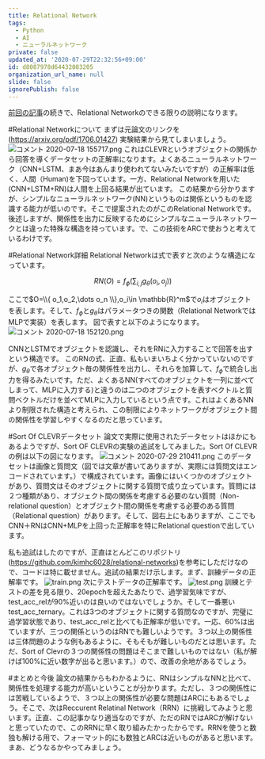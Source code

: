 ```yaml
---
title: Relational Network
tags:
  - Python
  - AI
  - ニューラルネットワーク
private: false
updated_at: '2020-07-29T22:32:56+09:00'
id: d8087978d64432083205
organization_url_name: null
slide: false
ignorePublish: false
---
```

[前回の記事](https://qiita.com/SoseSose/items/8cbb8016847603f320e6)の続きで、Relational Networkのできる限りの説明になります。

#Relational Networkについて
まずは元論文のリンクを(https://arxiv.org/pdf/1706.01427)
実験結果から見てしまいましょう。
![コメント 2020-07-18 155717.png](https://qiita-image-store.s3.ap-northeast-1.amazonaws.com/0/595608/4a4dea04-cdcf-6533-75e6-67f3c8e610dc.png)
これはCLEVRというオブジェクトの関係から回答を導くデータセットの正解率になります。よくあるニューラルネットワーク（CNN+LSTM、まあ今はあんまり使われてないみたいですが）の正解率は低く、人間（Human)を下回っています。一方、Relational Networkを用いた(CNN+LSTM+RN)は人間を上回る結果が出ています。
この結果から分かりますが、シンプルなニューラルネットワーク(NN)というものは関係というものを認識する能力が低いのです。そこで提案されたのがこのRelational Networkです。後述しますが、関係性を出力に反映するためにシンプルなニューラルネットワークとは違った特殊な構造を持っています。で、この技術をARCで使おうと考えているわけです。

#Relational Network詳細
Relational Networkは式で表すと次のような構造になっています。

```math
RN(O)=f_\phi (\sum_{i,j}g_\theta(o_i,o_j))
```
ここで$O=\\{ o_1,o_2,\dots o_n \\},o_i\in \mathbb{R}^m$で$o_i$はオブジェクトを表します。そして、$f_\phi$と$g_\theta$はパラメータつきの関数（Relational NetworkではMLPで実装）を表します。
図で表すと以下のようになります。![コメント 2020-07-18 152120.png](https://qiita-image-store.s3.ap-northeast-1.amazonaws.com/0/595608/0394324b-741e-6580-a106-92ff8deeb447.png)

CNNとLSTMでオブジェクトを認識し、それをRNに入力することで回答を出すという構造です。
このRNの式、正直、私もいまいちよく分かっていないのですが、$g_\theta$で各オブジェクト毎の関係性を出力し、それらを加算して、$f_\phi$で統合し出力を得るみたいです。ただ、よくあるNN(すべてのオブジェクトを一列に並べてしまって、MLPに入力する)と違うのは二つのオブジェクトを表すベクトルと質問ベクトルだけを並べてMLPに入力しているという点です。これはよくあるNNより制限された構造と考えられ、この制限によりネットワークがオブジェクト間の関係性を学習しやすくなるのだと思っています。

#Sort Of CLEVRデータセット
論文で実際に使用されたデータセットはほかにもあるようですが、Sort OF CLEVRの実験の追試をしてみました。Sort Of CLEVRの例は以下の図になります。
![コメント 2020-07-29 210411.png](https://qiita-image-store.s3.ap-northeast-1.amazonaws.com/0/595608/2c40feb1-a560-6cec-66a0-62196a70def7.png)
このデータセットは画像と質問文（図では文章が書いてありますが、実際には質問文はエンコードされています。）で構成されています。画像にはいくつかのオブジェクトがあり、質問文はそのオブジェクトに関する質問で成り立っています。質問には２つ種類があり、オブジェクト間の関係を考慮する必要のない質問（Non-relational question）とオブジェクト間の関係を考慮する必要のある質問（Relational question）があります。そして、図右上にもありますが、ここでもCNN＋RNはCNN+MLPを上回った正解率を特にRelational questionで出しています。

私も追試はしたのですが、正直ほとんどこのリポジトリ(<https://github.com/kimhc6028/relational-networks>)を参考にしただけなので、コードは特に載せません。追試の結果だけ示します。まず、訓練データの正解率です。
![train.png](https://qiita-image-store.s3.ap-northeast-1.amazonaws.com/0/595608/d8d3d175-1f38-e67d-3084-bdcb83913a8f.png)
次にテストデータの正解率です。
![test.png](https://qiita-image-store.s3.ap-northeast-1.amazonaws.com/0/595608/98bb9202-37c1-1ad0-b7a2-3962499b21f0.png)
訓練とテストの差を見る限り、20epochを超えたあたりで、過学習気味ですが、test_acc_relが90%近いのは良いのではないでしょうか。そして一番悪いtest_acc_ternary。これは3つのオブジェクトに関する質問なのですが、完璧に過学習状態であり、test_acc_relと比べても正解率が低いです。一応、60%は出ていますが、三つの関係というのはRNでも難しいようです。３つ以上の関係性は三体問題のような例もあるように、そもそもが難しいものだとは思います。ただ、Sort of Clevrの３つの関係性の問題はそこまで難しいものではない（私が解けば100%に近い数字が出ると思います。）ので、改善の余地があるでしょう。

#まとめと今後
論文の結果からもわかるように、RNはシンプルなNNと比べて、関係性を処理する能力が高いということが分かります。ただし、３つの関係性には苦戦しているようで、３つ以上の関係性が必要な問題はARCにもあるでしょう。そこで、次はReccurent Relatinal Network（RRN）に挑戦してみようと思います。正直、この記事かなり適当なのですが、ただのRNではARCが解けないと思っていたので、このRRNに早く取り組みたかったからです。RRNを使うと数独も解ける用で、フォーマット的にも数独とARCは近いものがあると思います。まあ、どうなるかやってみましょう。
